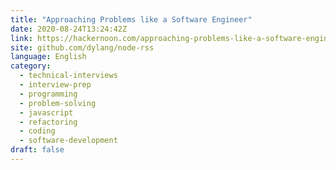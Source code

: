 ```yaml
---
title: "Approaching Problems like a Software Engineer"
date: 2020-08-24T13:24:42Z
link: https://hackernoon.com/approaching-problems-like-a-software-engineer-f8k3u3c?source=rss&utm_medium=RSS&utm_source=news.12bit.vn
site: github.com/dylang/node-rss
language: English
category:
  - technical-interviews
  - interview-prep
  - programming
  - problem-solving
  - javascript
  - refactoring
  - coding
  - software-development
draft: false
---
```

